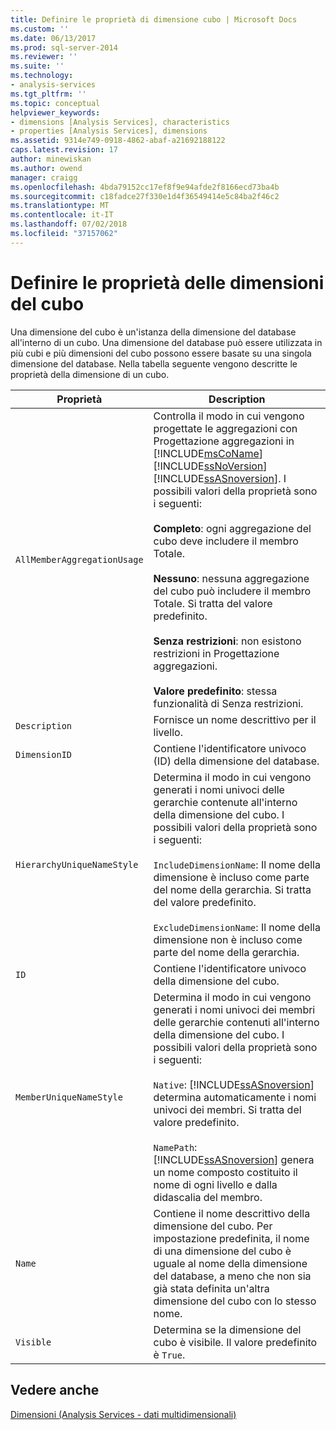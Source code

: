 ```yaml
---
title: Definire le proprietà di dimensione cubo | Microsoft Docs
ms.custom: ''
ms.date: 06/13/2017
ms.prod: sql-server-2014
ms.reviewer: ''
ms.suite: ''
ms.technology:
- analysis-services
ms.tgt_pltfrm: ''
ms.topic: conceptual
helpviewer_keywords:
- dimensions [Analysis Services], characteristics
- properties [Analysis Services], dimensions
ms.assetid: 9314e749-0918-4862-abaf-a21692188122
caps.latest.revision: 17
author: minewiskan
ms.author: owend
manager: craigg
ms.openlocfilehash: 4bda79152cc17ef8f9e94afde2f8166ecd73ba4b
ms.sourcegitcommit: c18fadce27f330e1d4f36549414e5c84ba2f46c2
ms.translationtype: MT
ms.contentlocale: it-IT
ms.lasthandoff: 07/02/2018
ms.locfileid: "37157062"
---
```

# <a name="define-cube-dimension-properties"></a>Definire le proprietà delle dimensioni del cubo
  Una dimensione del cubo è un'istanza della dimensione del database all'interno di un cubo. Una dimensione del database può essere utilizzata in più cubi e più dimensioni del cubo possono essere basate su una singola dimensione del database. Nella tabella seguente vengono descritte le proprietà della dimensione di un cubo.  
  
|Proprietà|Description|  
|--------------|-----------------|  
|`AllMemberAggregationUsage`|Controlla il modo in cui vengono progettate le aggregazioni con Progettazione aggregazioni in [!INCLUDE[msCoName](../../includes/msconame-md.md)] [!INCLUDE[ssNoVersion](../../includes/ssnoversion-md.md)] [!INCLUDE[ssASnoversion](../../includes/ssasnoversion-md.md)]. I possibili valori della proprietà sono i seguenti:<br /><br /> **Completo**: ogni aggregazione del cubo deve includere il membro Totale.<br /><br /> **Nessuno**: nessuna aggregazione del cubo può includere il membro Totale. Si tratta del valore predefinito.<br /><br /> **Senza restrizioni**: non esistono restrizioni in Progettazione aggregazioni.<br /><br /> **Valore predefinito**: stessa funzionalità di Senza restrizioni.|  
|`Description`|Fornisce un nome descrittivo per il livello.|  
|`DimensionID`|Contiene l'identificatore univoco (ID) della dimensione del database.|  
|`HierarchyUniqueNameStyle`|Determina il modo in cui vengono generati i nomi univoci delle gerarchie contenute all'interno della dimensione del cubo. I possibili valori della proprietà sono i seguenti:<br /><br /> `IncludeDimensionName`: Il nome della dimensione è incluso come parte del nome della gerarchia. Si tratta del valore predefinito.<br /><br /> `ExcludeDimensionName`: Il nome della dimensione non è incluso come parte del nome della gerarchia.|  
|`ID`|Contiene l'identificatore univoco della dimensione del cubo.|  
|`MemberUniqueNameStyle`|Determina il modo in cui vengono generati i nomi univoci dei membri delle gerarchie contenuti all'interno della dimensione del cubo. I possibili valori della proprietà sono i seguenti:<br /><br /> `Native`: [!INCLUDE[ssASnoversion](../../includes/ssasnoversion-md.md)] determina automaticamente i nomi univoci dei membri. Si tratta del valore predefinito.<br /><br /> `NamePath`: [!INCLUDE[ssASnoversion](../../includes/ssasnoversion-md.md)] genera un nome composto costituito il nome di ogni livello e dalla didascalia del membro.|  
|`Name`|Contiene il nome descrittivo della dimensione del cubo. Per impostazione predefinita, il nome di una dimensione del cubo è uguale al nome della dimensione del database, a meno che non sia già stata definita un'altra dimensione del cubo con lo stesso nome.|  
|`Visible`|Determina se la dimensione del cubo è visibile. Il valore predefinito è `True`.|  
  
## <a name="see-also"></a>Vedere anche  
 [Dimensioni &#40;Analysis Services - dati multidimensionali&#41;](../multidimensional-models-olap-logical-dimension-objects/dimensions-analysis-services-multidimensional-data.md)  
  
  
